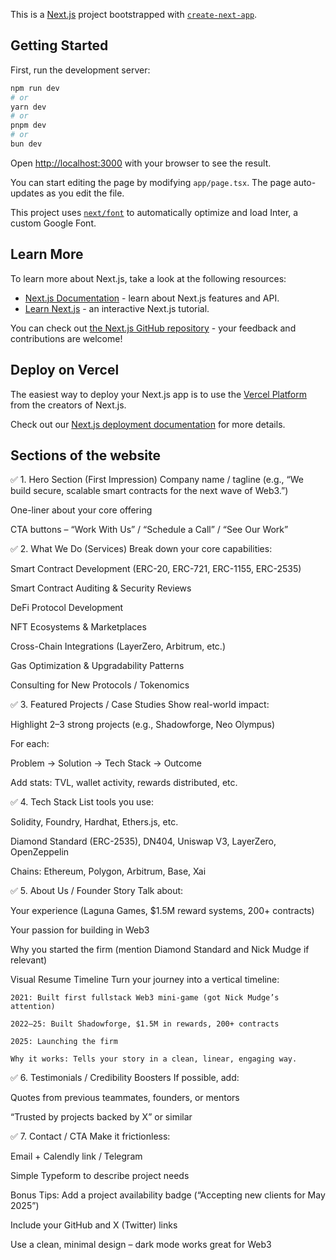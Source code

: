 This is a [Next.js](https://nextjs.org/) project bootstrapped with [`create-next-app`](https://github.com/vercel/next.js/tree/canary/packages/create-next-app).

## Getting Started

First, run the development server:

```bash
npm run dev
# or
yarn dev
# or
pnpm dev
# or
bun dev
```

Open [http://localhost:3000](http://localhost:3000) with your browser to see the result.

You can start editing the page by modifying `app/page.tsx`. The page auto-updates as you edit the file.

This project uses [`next/font`](https://nextjs.org/docs/basic-features/font-optimization) to automatically optimize and load Inter, a custom Google Font.

## Learn More

To learn more about Next.js, take a look at the following resources:

- [Next.js Documentation](https://nextjs.org/docs) - learn about Next.js features and API.
- [Learn Next.js](https://nextjs.org/learn) - an interactive Next.js tutorial.

You can check out [the Next.js GitHub repository](https://github.com/vercel/next.js/) - your feedback and contributions are welcome!

## Deploy on Vercel

The easiest way to deploy your Next.js app is to use the [Vercel Platform](https://vercel.com/new?utm_medium=default-template&filter=next.js&utm_source=create-next-app&utm_campaign=create-next-app-readme) from the creators of Next.js.

Check out our [Next.js deployment documentation](https://nextjs.org/docs/deployment) for more details.


## Sections of the website

✅ 1. Hero Section (First Impression)
Company name / tagline (e.g., “We build secure, scalable smart contracts for the next wave of Web3.”)

One-liner about your core offering

CTA buttons – “Work With Us” / “Schedule a Call” / “See Our Work”

✅ 2. What We Do (Services)
Break down your core capabilities:

Smart Contract Development (ERC-20, ERC-721, ERC-1155, ERC-2535)

Smart Contract Auditing & Security Reviews

DeFi Protocol Development

NFT Ecosystems & Marketplaces

Cross-Chain Integrations (LayerZero, Arbitrum, etc.)

Gas Optimization & Upgradability Patterns

Consulting for New Protocols / Tokenomics

✅ 3. Featured Projects / Case Studies
Show real-world impact:

Highlight 2–3 strong projects (e.g., Shadowforge, Neo Olympus)

For each:

Problem → Solution → Tech Stack → Outcome

Add stats: TVL, wallet activity, rewards distributed, etc.

✅ 4. Tech Stack
List tools you use:

Solidity, Foundry, Hardhat, Ethers.js, etc.

Diamond Standard (ERC-2535), DN404, Uniswap V3, LayerZero, OpenZeppelin

Chains: Ethereum, Polygon, Arbitrum, Base, Xai

✅ 5. About Us / Founder Story
Talk about:

Your experience (Laguna Games, $1.5M reward systems, 200+ contracts)

Your passion for building in Web3

Why you started the firm (mention Diamond Standard and Nick Mudge if relevant)

Visual Resume Timeline
    Turn your journey into a vertical timeline:

    2021: Built first fullstack Web3 mini-game (got Nick Mudge’s attention)

    2022–25: Built Shadowforge, $1.5M in rewards, 200+ contracts

    2025: Launching the firm

    Why it works: Tells your story in a clean, linear, engaging way.




✅ 6. Testimonials / Credibility Boosters
If possible, add:

Quotes from previous teammates, founders, or mentors

“Trusted by projects backed by X” or similar

✅ 7. Contact / CTA
Make it frictionless:

Email + Calendly link / Telegram

Simple Typeform to describe project needs

Bonus Tips:
Add a project availability badge (“Accepting new clients for May 2025”)

Include your GitHub and X (Twitter) links

Use a clean, minimal design – dark mode works great for Web3